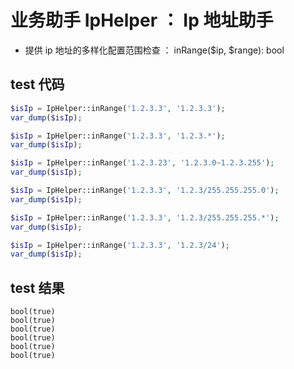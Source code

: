 # 业务助手 IpHelper ： Ip 地址助手
- 提供 ip 地址的多样化配置范围检查 ： inRange($ip, $range): bool

## test 代码

```php
$isIp = IpHelper::inRange('1.2.3.3', '1.2.3.3');
var_dump($isIp);

$isIp = IpHelper::inRange('1.2.3.3', '1.2.3.*');
var_dump($isIp);

$isIp = IpHelper::inRange('1.2.3.23', '1.2.3.0~1.2.3.255');
var_dump($isIp);

$isIp = IpHelper::inRange('1.2.3.3', '1.2.3/255.255.255.0');
var_dump($isIp);

$isIp = IpHelper::inRange('1.2.3.3', '1.2.3/255.255.255.*');
var_dump($isIp);

$isIp = IpHelper::inRange('1.2.3.3', '1.2.3/24');
var_dump($isIp);
```

## test 结果
```text
bool(true)
bool(true)
bool(true)
bool(true)
bool(true)
bool(true)
```
